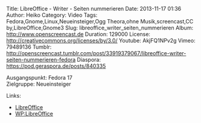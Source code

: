 Title: LibreOffice - Writer - Seiten nummerieren
Date: 2013-11-17 01:36
Author: Heiko
Category: Video
Tags: Fedora,Gnome,Linux,Neueinsteiger,Ogg Theora,ohne Musik,screencast,CC by,LibreOffice,Gnome3
Slug: libreoffice_writer_seiten_nummerieren
Album: http://www.openscreencast.de
Duration: 129000
License: http://creativecommons.org/licenses/by/3.0/
Youtube: AkjFQ1NPv2g
Vimeo: 79489136
Tumblr: http://openscreencast.tumblr.com/post/33919379067/libreoffice-writer-seiten-nummerieren-fedora
Diaspora: https://pod.geraspora.de/posts/840335

Ausgangspunkt: Fedora 17  
Zielgruppe: Neueinsteiger  

Links:

  * [LibreOffice](http://de.libreoffice.org/hilfe-kontakt/handbuecher/ "Link zu LibreOffice" )
  * [WP:LibreOffice](http://de.wikipedia.org/wiki/Libreoffice "LibreOffice" )

